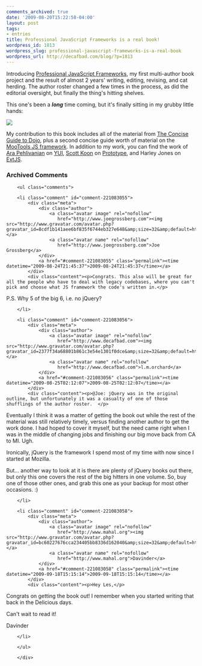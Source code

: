 ```yaml
---
comments_archived: true
date: '2009-08-20T15:22:58-04:00'
layout: post
tags:
- entries
title: Professional JavaScript Frameworks is a real book!
wordpress_id: 1813
wordpress_slug: professional-javascript-frameworks-is-a-real-book
wordpress_url: http://decafbad.com/blog/?p=1813
---
```

Introducing [Professional JavaScript Frameworks][profjs], my first multi-author book project and the result of almost 2 years' writing, editing, revising, and cat herding.  The author roster changed a few times in the process, as did the editorial oversight, but finally the thing's hitting shelves.

This one's been a <strong><em>long</em></strong> time coming, but it's finally sitting in my grubby little hands:

<a href="http://www.flickr.com/photos/deusx/3840812372/"><img src="http://farm4.static.flickr.com/3583/3840812372_2d43e66612.jpg" /></a>

My contribution to this book includes all of the material from [The Concise Guide to Dojo][dojobook], plus a second concise guide worth of material on the [MooTools JS framework][mootools].  In addition to my work, you can find the work of [Ara Pehlivanian][ara] on [YUI][yui], [Scott Koon][koon] on [Prototype][prototype], and Harley Jones on [ExtJS][extjs].

[extjs]: http://extjs.com/
[prototype]: http://www.prototypejs.org/
[yui]: http://developer.yahoo.com/yui/
[ara]: http://arapehlivanian.com/
[koon]: http://www.lazycoder.com/weblog/
[profjs]: http://www.amazon.com/gp/product/047038459X?ie=UTF8&tag=0xdecafbad01-20&linkCode=as2&camp=1789&c%0D%0Areative=9325&creativeASIN=047038459X
[dojobook]: http://www.amazon.com/gp/product/0470452021?ie=UTF8&tag=0xdecafbad01-20&linkCode=as2&camp=1789&c%0D%0Areative=9325&creativeASIN=0470452021
[mootools]: http://mootools.net/

<div id="comments" class="comments archived-comments">
            <h3>Archived Comments</h3>
            
        <ul class="comments">
            
        <li class="comment" id="comment-221083055">
            <div class="meta">
                <div class="author">
                    <a class="avatar image" rel="nofollow" 
                       href="http://www.joegrossberg.com"><img src="http://www.gravatar.com/avatar.php?gravatar_id=8cdf1b141aee6bf835f6744eb327e648&amp;size=32&amp;default=http://mediacdn.disqus.com/1320279820/images/noavatar32.png"/></a>
                    <a class="avatar name" rel="nofollow" 
                       href="http://www.joegrossberg.com">Joe Grossberg</a>
                </div>
                <a href="#comment-221083055" class="permalink"><time datetime="2009-08-24T21:45:37">2009-08-24T21:45:37</time></a>
            </div>
            <div class="content"><p>Congrats. This also will be great for all the people who have to deal with legacy codebases, where you can't pick and choose what JS framework the code's written in.</p>

<p>P.S. Why 5 of the big 6, i.e. no jQuery?</p></div>
            
        </li>
    
        <li class="comment" id="comment-221083056">
            <div class="meta">
                <div class="author">
                    <a class="avatar image" rel="nofollow" 
                       href="http://www.decafbad.com"><img src="http://www.gravatar.com/avatar.php?gravatar_id=2377f34a68801b861c3e54e1301f0dce&amp;size=32&amp;default=http://mediacdn.disqus.com/1320279820/images/noavatar32.png"/></a>
                    <a class="avatar name" rel="nofollow" 
                       href="http://www.decafbad.com">l.m.orchard</a>
                </div>
                <a href="#comment-221083056" class="permalink"><time datetime="2009-08-25T02:12:07">2009-08-25T02:12:07</time></a>
            </div>
            <div class="content"><p>@Joe: jQuery was in the original outline, but unfortunately it was a casualty of one of those shufflings of the author roster.  </p>

<p>Eventually I think it was a matter of getting the book out while the rest of the material was still relatively timely, versus finding another author to get the work done.  I had hoped to cover it myself, but the need came right when I was in the middle of changing jobs and finishing our big move back from CA to MI.  Ugh.</p>

<p>Ironically, jQuery is the framework I spend most of my time with now since I started at Mozilla.</p>

<p>But... another way to look at it is there are plenty of jQuery books out there, but only this one covers the rest of the big hitters in one volume.  So, buy one of those other ones, and grab this one as your backup for most other occasions. :)</p></div>
            
        </li>
    
        <li class="comment" id="comment-221083058">
            <div class="meta">
                <div class="author">
                    <a class="avatar image" rel="nofollow" 
                       href="http://www.mahal.org"><img src="http://www.gravatar.com/avatar.php?gravatar_id=bc60227676cca234405bb8336d162040&amp;size=32&amp;default=http://mediacdn.disqus.com/1320279820/images/noavatar32.png"/></a>
                    <a class="avatar name" rel="nofollow" 
                       href="http://www.mahal.org">Davinder</a>
                </div>
                <a href="#comment-221083058" class="permalink"><time datetime="2009-09-18T15:15:14">2009-09-18T15:15:14</time></a>
            </div>
            <div class="content"><p>Hey Les,</p>

<p>Congrats on getting the book out! I remember when you started writing that back in the Delicious days. </p>

<p>Can't wait to read it!</p>

<p>Davinder</p></div>
            
        </li>
    
        </ul>
    
        </div>
    